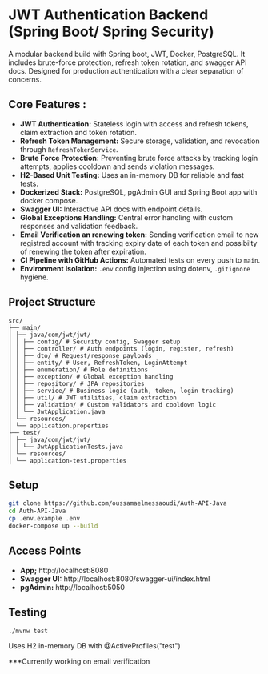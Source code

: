 # JWT Authentication Backend (Spring Boot/ Spring Security)

A modular backend build with Spring boot, JWT, Docker, PostgreSQL.
It includes brute-force protection, refresh token rotation, and  swagger API docs.
Designed for production authentication with a clear separation of concerns.

## Core Features :
- **JWT Authentication:** Stateless login with access and refresh tokens, claim extraction and token rotation.
- **Refresh Token Management:** Secure storage, validation, and revocation through `RefreshTokenService`.
- **Brute Force Protection:** Preventing brute force attacks by tracking login attempts, applies cooldown and sends violation messages.
- **H2-Based Unit Testing:** Uses an in-memory DB for reliable and fast tests.
- **Dockerized Stack:** PostgreSQL, pgAdmin GUI and Spring Boot app with docker compose.
- **Swagger UI:** Interactive API docs with endpoint details.
- **Global Exceptions Handling:** Central error handling with custom responses and validation feedback.
- **Email Verification an renewing token:** Sending verification email to new registred account with tracking expiry date of each token and possibilty of renewing the token after expiration.
- **CI Pipeline with GitHub Actions:** Automated tests on every push to `main`.
- **Environment Isolation:** `.env` config injection using dotenv, `.gitignore` hygiene.


## Project Structure
```text
src/
├── main/
│ ├── java/com/jwt/jwt/
│ │ ├── config/ # Security config, Swagger setup
│ │ ├── controller/ # Auth endpoints (login, register, refresh)
│ │ ├── dto/ # Request/response payloads
│ │ ├── entity/ # User, RefreshToken, LoginAttempt
│ │ ├── enumeration/ # Role definitions
│ │ ├── exception/ # Global exception handling
│ │ ├── repository/ # JPA repositories
│ │ ├── service/ # Business logic (auth, token, login tracking)
│ │ ├── util/ # JWT utilities, claim extraction
│ │ ├── validation/ # Custom validators and cooldown logic
│ │ └── JwtApplication.java
│ └── resources/
│ └── application.properties
├── test/
│ ├── java/com/jwt/jwt/
│ │ └── JwtApplicationTests.java
│ └── resources/
│ └── application-test.properties
```

## Setup 
```bash
git clone https://github.com/oussamaelmessaoudi/Auth-API-Java
cd Auth-API-Java
cp .env.example .env
docker-compose up --build
```

## Access Points
- **App;** http://localhost:8080
- **Swagger UI:** http://localhost:8080/swagger-ui/index.html
- **pgAdmin:** http://localhost:5050

## Testing
```bash
./mvnw test
```

Uses H2 in-memory DB with @ActiveProfiles("test")

***Currently working on email verification
